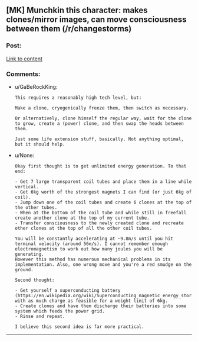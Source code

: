 ## [MK] Munchkin this character: makes clones/mirror images, can move consciousness between them (/r/changestorms)

### Post:

[Link to content](https://www.reddit.com/r/changestorms/comments/3rp6aw/mk_makes_clones_that_can_only_duplicate_his/)

### Comments:

- u/GaBeRockKing:
  ```
  This requires a reasonably high tech level, but:

  Make a clone, cryogenically freeze them, then switch as necessary.

  Or alternatively, clone himself the regular way, wait for the clone to grow, create a (power) clone, and then swap the heads between them.

  Just some life extension stuff, basically. Not anything optimal, but it should help.
  ```

- u/None:
  ```
  Okay first thought is to get unlimited energy generation. To that end:

  - Get 7 large transparent coil tubes and place them in a line while vertical.
  - Get 6kg worth of the strongest magnets I can find (or just 6kg of coil).
  - Jump down one of the coil tubes and create 6 clones at the top of the other tubes.
  - When at the bottom of the coil tube and while still in freefall create another clone at the top of my current tube.
  - Transfer consciousness to the newly created clone and recreate other clones at the top of all the other coil tubes.

  You will be constantly accelerating at ~9.8m/s until you hit terminal velocity (around 56m/s). I cannot remember enough electromagnetism to work out how many joules you will be generating. 
  However this method has numerous mechanical problems in its implementation. Also, one wrong move and you're a red smudge on the ground.

  Second thought:

  - Get yourself a superconducting battery (https://en.wikipedia.org/wiki/Superconducting_magnetic_energy_storage) with as much charge as feasible for a weight limit of 6kg.
  - Create clones and have them discharge their batteries into some system which feeds the power grid.
  - Rinse and repeat. 

  I believe this second idea is far more practical.
  ```

---

